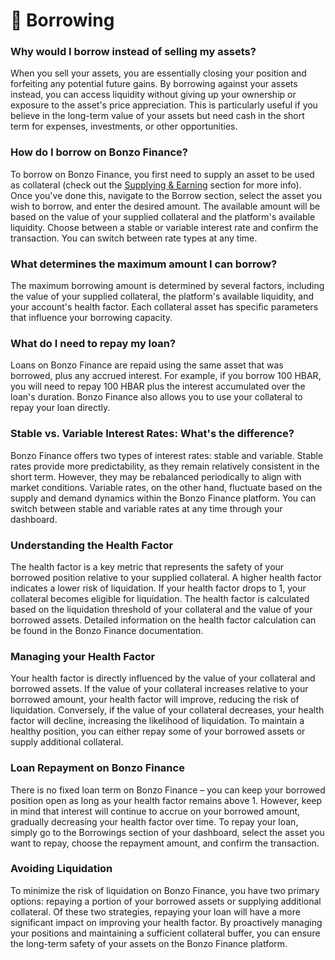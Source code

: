 # 🏦 Borrowing

### Why would I borrow instead of selling my assets?&#x20;

When you sell your assets, you are essentially closing your position and forfeiting any potential future gains. By borrowing against your assets instead, you can access liquidity without giving up your ownership or exposure to the asset's price appreciation. This is particularly useful if you believe in the long-term value of your assets but need cash in the short term for expenses, investments, or other opportunities.

### How do I borrow on Bonzo Finance?&#x20;

To borrow on Bonzo Finance, you first need to supply an asset to be used as collateral (check out the [Supplying & Earning](supplying-and-earning.md) section for more info). Once you've done this, navigate to the Borrow section, select the asset you wish to borrow, and enter the desired amount. The available amount will be based on the value of your supplied collateral and the platform's available liquidity. Choose between a stable or variable interest rate and confirm the transaction. You can switch between rate types at any time.

### What determines the maximum amount I can borrow?&#x20;

The maximum borrowing amount is determined by several factors, including the value of your supplied collateral, the platform's available liquidity, and your account's health factor. Each collateral asset has specific parameters that influence your borrowing capacity.

### What do I need to repay my loan?&#x20;

Loans on Bonzo Finance are repaid using the same asset that was borrowed, plus any accrued interest. For example, if you borrow 100 HBAR, you will need to repay 100 HBAR plus the interest accumulated over the loan's duration. Bonzo Finance also allows you to use your collateral to repay your loan directly.

### Stable vs. Variable Interest Rates: What's the difference?&#x20;

Bonzo Finance offers two types of interest rates: stable and variable. Stable rates provide more predictability, as they remain relatively consistent in the short term. However, they may be rebalanced periodically to align with market conditions. Variable rates, on the other hand, fluctuate based on the supply and demand dynamics within the Bonzo Finance platform. You can switch between stable and variable rates at any time through your dashboard.

### Understanding the Health Factor&#x20;

The health factor is a key metric that represents the safety of your borrowed position relative to your supplied collateral. A higher health factor indicates a lower risk of liquidation. If your health factor drops to 1, your collateral becomes eligible for liquidation. The health factor is calculated based on the liquidation threshold of your collateral and the value of your borrowed assets. Detailed information on the health factor calculation can be found in the Bonzo Finance documentation.

### Managing your Health Factor&#x20;

Your health factor is directly influenced by the value of your collateral and borrowed assets. If the value of your collateral increases relative to your borrowed amount, your health factor will improve, reducing the risk of liquidation. Conversely, if the value of your collateral decreases, your health factor will decline, increasing the likelihood of liquidation. To maintain a healthy position, you can either repay some of your borrowed assets or supply additional collateral.

### Loan Repayment on Bonzo Finance&#x20;

There is no fixed loan term on Bonzo Finance – you can keep your borrowed position open as long as your health factor remains above 1. However, keep in mind that interest will continue to accrue on your borrowed amount, gradually decreasing your health factor over time. To repay your loan, simply go to the Borrowings section of your dashboard, select the asset you want to repay, choose the repayment amount, and confirm the transaction.

### Avoiding Liquidation&#x20;

To minimize the risk of liquidation on Bonzo Finance, you have two primary options: repaying a portion of your borrowed assets or supplying additional collateral. Of these two strategies, repaying your loan will have a more significant impact on improving your health factor. By proactively managing your positions and maintaining a sufficient collateral buffer, you can ensure the long-term safety of your assets on the Bonzo Finance platform.
